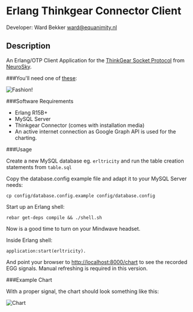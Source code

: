 Erlang Thinkgear Connector Client 
==========

Developer: Ward Bekker <ward@equanimity.nl>

Description
----------

An Erlang/OTP Client Application for the [ThinkGear Socket Protocol](http://developer.neurosky.com/docs/lib/exe/fetch.php?media=app_notes:thinkgear_socket_protocol.pdf) from [NeuroSky](http://neurosky.com/). 

###You'll need one of [these](http://store.neurosky.com/products/mindwave-1):

![Fashion!](http://cdn.shopify.com/s/files/1/0031/6882/products/MindWave_large_medium.png)

###Software Requirements

* Erlang R15B+
* MySQL Server
* Thinkgear Connector (comes with installation media)
* An active internet connection as Google Graph API is used for the charting.

###Usage

Create a new MySQL database eg. `erltricity` and run the table creation statements from `table.sql`

Copy the database.config example file and adapt it to your MySQL Server needs:

`cp config/database.config.example config/database.config`

Start up an Erlang shell:

`rebar get-deps compile && ./shell.sh`

Now is a good time to turn on your Mindwave headset.

Inside Erlang shell:

`application:start(erltricity).`

And point your browser to [http://localhost:8000/chart](http://localhost:8000/chart) to see the recorded EGG signals. Manual refreshing is required in this version.

###Example Chart

With a proper signal, the chart should look something like this:

![Chart](https://img.skitch.com/20120316-f7yngmu28b5yq8xmusgabc13r3.jpg)
